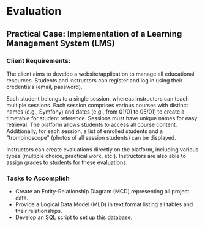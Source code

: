 # Evaluation
## Practical Case: Implementation of a Learning Management System (LMS)

### Client Requirements:

The client aims to develop a website/application to manage all educational resources. Students and instructors can register and log in using their credentials (email, password).

Each student belongs to a single session, whereas instructors can teach multiple sessions. Each session comprises various courses with distinct names (e.g., Symfony) and dates (e.g., from 01/01 to 05/01) to create a timetable for student reference. Sessions must have unique names for easy retrieval. The platform allows students to access all course content. Additionally, for each session, a list of enrolled students and a "trombinoscope" (photos of all session students) can be displayed.

Instructors can create evaluations directly on the platform, including various types (multiple choice, practical work, etc.). Instructors are also able to assign grades to students for these evaluations.

### Tasks to Accomplish
- Create an Entity-Relationship Diagram (MCD) representing all project data.
- Provide a Logical Data Model (MLD) in text format listing all tables and their relationships.
- Develop an SQL script to set up this database.
